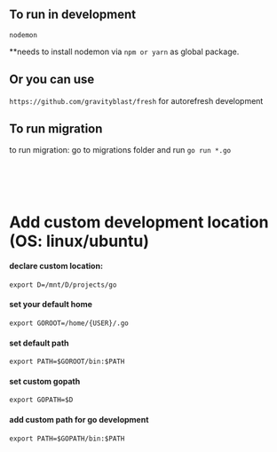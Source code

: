 ## To  run in development
`nodemon`

**needs to install nodemon via `npm or yarn` as global package.

## Or you can use
`https://github.com/gravityblast/fresh` for autorefresh development

## To run migration
to  run migration: go to migrations folder and run `go run *.go`

<br />
<br />
<br />

# Add custom development location (OS: linux/ubuntu)

#### declare custom location: 
```export D=/mnt/D/projects/go```
#### set your default home
```export GOROOT=/home/{USER}/.go```
#### set default path
```export PATH=$GOROOT/bin:$PATH```
#### set custom gopath
```export GOPATH=$D```
#### add custom path for go development
```export PATH=$GOPATH/bin:$PATH```